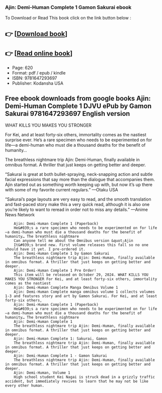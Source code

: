 ### Ajin: Demi-Human Complete 1 Gamon Sakurai ebook

To Download or Read This book click on the link button below :

## 👉  [**[Download book](http://ebooksharez.info/download.php?group=book&from=github.com&id=720328&lnk=1081 "Download book")**]

## 👉  [**[Read online book](http://ebooksharez.info/download.php?group=book&from=github.com&id=720328&lnk=1081 "Read online book")**]


* Page: 620
* Format: pdf / epub / kindle
* ISBN: 9781647293697
* Publisher: Kodansha USA



## Free ebook downloads from google books Ajin: Demi-Human Complete 1 DJVU ePub by Gamon Sakurai 9781647293697 English version



WHAT KILLS YOU MAKES YOU STRONGER
 
 For Kei, and at least forty-six others, immortality comes as the nastiest surprise ever. He’s a rare specimen who needs to be experimented on for life—a demi-human who must die a thousand deaths for the benefit of humanity…
 
 The breathless nightmare trip Ajin: Demi-Human, finally available in omnibus format. A thriller that just keeps on getting better and deeper.
 
 “Sakurai is great at both bullet-spraying, neck-snapping action and subtle facial expressions that say more than the dialogue that accompanies them. Ajin started out as something worth keeping up with, but now it’s up there with some of my favorite current regulars.” —Otaku USA
 
 “Sakurai’s page layouts are very easy to read, and the smooth translation and fast-paced story make this a very quick read, although it is also one you’re likely to want to reread in order not to miss any details.” —Anime News Network


        Ajin: Demi-Human Complete 1 (Paperback)
        He&#039;s a rare specimen who needs to be experimented on for life—a demi-human who must die a thousand deaths for the benefit of humanity… The breathless nightmare 
        Can anyone tell me about the Omnibus version &quot;Ajin
        It&#039;s brand new. First volume releases this fall so no one should have it yet. I pre-ordered it.
        Ajin: Demi-Human Complete 1 by Gamon Sakurai
        The breathless nightmare trip Ajin: Demi-Human, finally available in omnibus format. A thriller that just keeps on getting better and deeper.
        Ajin: Demi-Human Complete 1 Pre Order!
        This item will be released on October 29, 2024. WHAT KILLS YOU MAKES YOU STRONGER For Kei, and at least forty-six others, immortality comes as the nastiest 
        Ajin: Demi-Human Complete Manga Omnibus Volume 1
        Ajin: Demi-Human Complete manga omnibus volume 1 collects volumes 1-3 and features story and art by Gamon Sakurai. For Kei, and at least forty-six others, 
        Ajin: Demi-Human Complete 1 (Paperback)
        He&#039;s a rare specimen who needs to be experimented on for life—a demi-human who must die a thousand deaths for the benefit of humanity… The breathless nightmare 
        Ajin: Demi-Human Complete 1
        The breathless nightmare trip Ajin: Demi-Human, finally available in omnibus format. A thriller that just keeps on getting better and deeper.
        Ajin: Demi-Human Complete 1: Sakurai, Gamon
        The breathless nightmare trip Ajin: Demi-Human, finally available in omnibus format. A thriller that just keeps on getting better and deeper.
        Ajin: Demi-Human Complete 1 - Gamon Sakurai
        The breathless nightmare trip Ajin: Demi-Human, finally available in omnibus format. A thriller that just keeps on getting better and deeper.
        Ajin: Demi-Human, Volume 1
        High school student Kei Nagai is struck dead in a grizzly traffic accident, but immediately revives to learn that he may not be like every other human.
    




